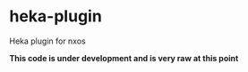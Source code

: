 # heka-plugin
Heka plugin for nxos

**This code is under development and is very raw at this point**
